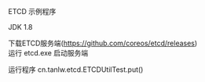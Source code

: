 ETCD 示例程序  

JDK  1.8  

下载ETCD服务端(https://github.com/coreos/etcd/releases)  
运行  etcd.exe  启动服务端  

运行程序 cn.tanlw.etcd.ETCDUtilTest.put()  

